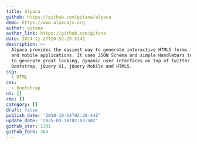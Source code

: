 ```yaml
---
title: Alpaca
github: https://github.com/gitana/alpaca
demo: https://www.alpacajs.org
author: gitana
author_link: https://github.com/gitana
date: 2024-11-27T20:52:25.514Z
description: >-
  Alpaca provides the easiest way to generate interactive HTML5 forms for web
  and mobile applications. It uses JSON Schema and simple Handlebars templates
  to generate great looking, dynamic user interfaces on top of Twitter
  Bootstrap, jQuery UI, jQuery Mobile and HTML5.
ssg:
  - HTML
css:
  - Bootstrap
ui: []
cms: []
category: []
draft: false
publish_date: '2010-10-14T02:30:44Z'
update_date: '2025-03-18T02:03:50Z'
github_star: 1301
github_fork: 364
---
```

